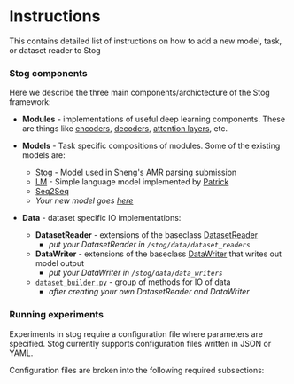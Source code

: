# Instructions

This contains detailed list of instructions on how to add a new model,
task, or dataset reader to Stog

### Stog components
Here we describe the three main components/archictecture of the Stog framework:


- **Modules** - implementations of useful deep learning components. These
are things like [encoders](https://gitlab.hltcoe.jhu.edu/szhang/stog/tree/master/stog/modules/seq2vec_encoders),
[decoders](https://gitlab.hltcoe.jhu.edu/szhang/stog/tree/master/stog/modules/decoders), 
[attention layers](https://gitlab.hltcoe.jhu.edu/szhang/stog/tree/master/stog/modules/attention_layers),
etc.

- **Models** - Task specific compositions of modules. Some of the existing models are: 
  - [Stog](https://gitlab.hltcoe.jhu.edu/szhang/stog/blob/master/stog/models/stog.py) - Model used in Sheng's AMR parsing submission
  - [LM](https://gitlab.hltcoe.jhu.edu/szhang/stog/blob/master/stog/models/language_model.py) - Simple language model implemented by [Patrick](https://gitlab.hltcoe.jhu.edu/paxia)
  - [Seq2Seq](https://gitlab.hltcoe.jhu.edu/szhang/stog/blob/master/stog/models/seq2seq.py)
  - *Your new model goes [here](https://gitlab.hltcoe.jhu.edu/szhang/stog/blob/master/stog/models/)*

- **Data** - dataset specific IO implementations:
  - **DatasetReader** - extensions of the baseclass [DatasetReader](https://gitlab.hltcoe.jhu.edu/szhang/stog/blob/master/stog/data/dataset_readers/dataset_reader.py#L26-105) 
    - *put your DatasetReader in `/stog/data/dataset_readers`*
  - **DataWriter** - extensions of the baseclass [DataWriter](https://gitlab.hltcoe.jhu.edu/szhang/stog/blob/master/stog/data/data_writers/data_writer.py#L2) that writes out model output
    - *put your DataWriter in `/stog/data/data_writers`*
  - [`dataset_builder.py`](https://gitlab.hltcoe.jhu.edu/szhang/stog/blob/master/stog/data/dataset_builder.py) - group of methods for IO of data
    - *after creating your own DatasetReader and DataWriter* 

### Running experiments

Experiments in stog require a configuration file where parameters are specified.
Stog currently supports configuration files written in JSON or YAML.

Configuration files are broken into the following required subsections: